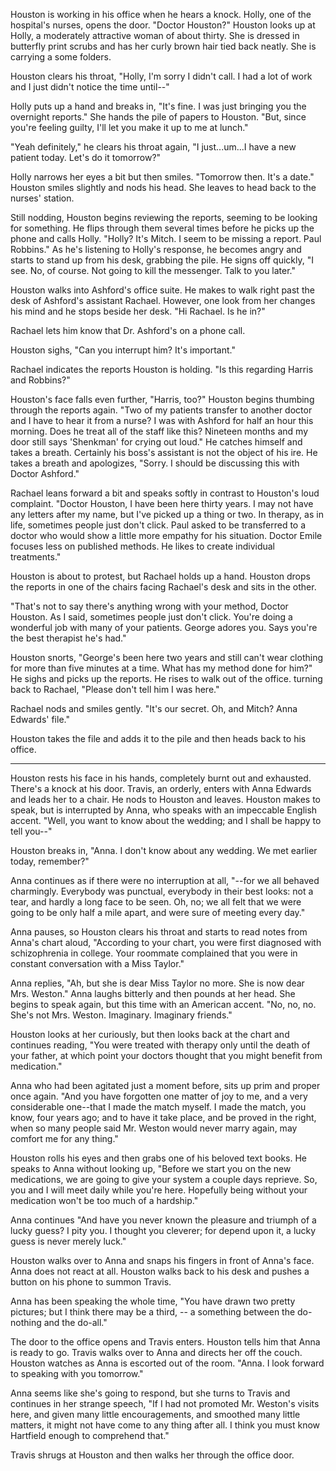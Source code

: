 Houston is working in his office when he hears a knock. Holly, one of the hospital's nurses, opens the door. "Doctor Houston?" Houston looks up at Holly, a moderately
attractive woman of about thirty. She is dressed in butterfly print scrubs and has her curly brown hair tied back neatly. She is carrying a some folders.

Houston clears his throat, "Holly, I'm sorry I didn't call. I had a lot of work and I just didn't notice the time until--"

Holly puts up a hand and breaks in, "It's fine. I was just bringing you the overnight reports." She hands the pile of papers to Houston. "But, since you're feeling guilty, I'll let you make it up to me at lunch."

"Yeah definitely," he clears his throat again, "I just...um...I have a new patient today. Let's do it tomorrow?"

Holly narrows her eyes a bit but then smiles. "Tomorrow then. It's a date." Houston smiles slightly and nods his head. She leaves to head back to the nurses' station.

Still nodding, Houston begins reviewing the reports, seeming to be looking for something. He flips through them several times before he picks up the phone and calls Holly. "Holly? It's Mitch. I seem to be missing a report. Paul Robbins." As he's listening to Holly's response, he becomes angry and starts to stand up from his desk, grabbing the pile. He signs off quickly, "I see. No, of course. Not going to kill the messenger. Talk to you later."

Houston walks into Ashford's office suite. He makes to walk right past the desk of Ashford's assistant Rachael. However, one look from her changes his mind and he stops beside her desk. "Hi Rachael. Is he in?"

Rachael lets him know that Dr. Ashford's on a phone call.

Houston sighs, "Can you interrupt him? It's important."

Rachael indicates the reports Houston is holding. "Is this regarding Harris and Robbins?"

Houston's face falls even further, "Harris, too?" Houston begins thumbing through the reports again. "Two of my patients transfer to another doctor and I have to hear it from a nurse? I was with Ashford for half an hour this morning. Does he treat all of the staff like this? Nineteen months and my door still says 'Shenkman' for crying out loud." He catches himself and takes a breath. Certainly his boss's assistant is not the object of his ire. He takes a breath and apologizes, "Sorry. I should be discussing this with Doctor Ashford."

Rachael leans forward a bit and speaks softly in contrast to Houston's loud complaint. "Doctor Houston, I have been here thirty years. I may not have any letters after my name, but I've picked up a thing or two. In therapy, as in life, sometimes people just don't click. Paul asked to be transferred to a doctor who would show a little
more empathy for his situation.  Doctor Emile focuses less on published methods. He likes to create individual treatments."

Houston is about to protest, but Rachael holds up a hand. Houston drops the reports in one of the chairs facing Rachael's desk and sits in the other.

"That's not to say there's anything wrong with your method, Doctor Houston. As I said, sometimes people just don't click. You're doing a wonderful job with many of your patients. George adores you. Says you're the best therapist he's had."

Houston snorts, "George's been here two years and still can't wear clothing for more than five minutes at a time. What has my method done for him?" He sighs and picks up the reports. He rises to walk out of the office. turning back to Rachael, "Please don't tell him I was here."

Rachael nods and smiles gently. "It's our secret. Oh, and Mitch? Anna Edwards' file."

Houston takes the file and adds it to the pile and then heads back to his office. 

----------

Houston rests his face in his hands, completely burnt out and exhausted. There's a knock at his door. Travis, an orderly, enters with Anna Edwards and leads her to a chair. He nods to Houston and leaves. Houston makes to speak, but is interrupted by Anna, who speaks with an impeccable English accent. "Well, you want to know about the wedding; and I shall be happy to tell you--"

Houston breaks in, "Anna. I don't know about any wedding. We met earlier today, remember?"

Anna continues as if there were no interruption at all, "--for we all behaved charmingly. Everybody was punctual, everybody in their best looks: not a tear, and hardly a long face to be seen. Oh, no; we all felt that we were going to be only half a mile apart, and were sure of meeting every day."

Anna pauses, so Houston clears his throat and starts to read notes from Anna's chart aloud, "According to your chart, you were first diagnosed with schizophrenia in college. Your roommate complained that you were in constant conversation with a Miss Taylor."

Anna replies, "Ah, but she is dear Miss Taylor no more. She is now dear Mrs. Weston." Anna laughs bitterly and then pounds at her head. She begins to speak again, but this time with an American accent. "No, no, no. She's not Mrs. Weston. Imaginary. Imaginary friends."

Houston looks at her curiously, but then looks back at the chart and continues reading, "You were treated with therapy only until the death of your father, at which point your doctors thought that you might benefit from medication."

Anna who had been agitated just a moment before, sits up prim and proper once again. "And you have forgotten one matter of joy to me, and a very considerable one--that I made the match myself. I made the match, you know, four years ago; and to have it take place, and be proved in the right, when so many people said Mr. Weston would never marry again, may comfort me for any thing."

Houston rolls his eyes and then grabs one of his beloved text books. He speaks to Anna without looking up, "Before we start you on the new medications, we are going to give your system a couple days reprieve. So, you and I will meet daily while you're here. Hopefully being without your medication won't be too much of a hardship."

Anna continues "And have you never known the pleasure and triumph of a lucky guess? I pity you. I thought you cleverer; for depend upon it, a lucky guess is never merely luck."

Houston walks over to Anna and snaps his fingers in front of Anna's face. Anna does not react at all. Houston walks back to his desk and pushes a button on his
phone to summon Travis.

Anna has been speaking the whole time, "You have drawn two pretty pictures; but I think there may be a third, -- a something between the do-nothing and the do-all."

The door to the office opens and Travis enters. Houston tells him that Anna is ready to go. Travis walks over to Anna and directs her off the couch. Houston watches as Anna is escorted out of the room. "Anna. I look forward to speaking with you tomorrow."

Anna seems like she's going to respond, but she turns to Travis and continues in her strange speech, "If I had not promoted Mr. Weston's visits here, and given many little encouragements, and smoothed many little matters, it might not have come to any thing after all. I think you must know Hartfield enough to comprehend that."

Travis shrugs at Houston and then walks her through the office door.

